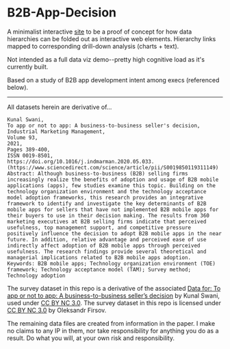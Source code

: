 # B2B-App-Decision

A minimalist interactive [site](https://oleksf.github.io/B2B-App-Decision/) to be a proof of concept for how data hierarchies can be folded out as interactive web elements. Hierarchy links mapped to corresponding drill-down analysis (charts + text).

Not intended as a full data viz demo--pretty high cognitive load as it's currently built.

Based on a study of B2B app development intent among execs (referenced below).

---

All datasets herein are derivative of...

```
Kunal Swani,
To app or not to app: A business-to-business seller's decision,
Industrial Marketing Management,
Volume 93,
2021,
Pages 389-400,
ISSN 0019-8501,
https://doi.org/10.1016/j.indmarman.2020.05.033.
(https://www.sciencedirect.com/science/article/pii/S0019850119311149)
Abstract: Although business-to-business (B2B) selling firms increasingly realize the benefits of adoption and usage of B2B mobile applications (apps), few studies examine this topic. Building on the technology organization environment and the technology acceptance model adoption frameworks, this research provides an integrative framework to identify and investigate the key determinants of B2B mobile apps for sellers that have not implemented B2B mobile apps for their buyers to use in their decision making. The results from 360 marketing executives at B2B selling firms indicate that perceived usefulness, top management support, and competitive pressure positively influence the decision to adopt B2B mobile apps in the near future. In addition, relative advantage and perceived ease of use indirectly affect adoption of B2B mobile apps through perceived usefulness. The research findings provide several theoretical and managerial implications related to B2B mobile apps adoption.
Keywords: B2B mobile apps; Technology organization environment (TOE) framework; Technology acceptance model (TAM); Survey method; Technology adoption
```

The survey dataset in this repo is a derivative of the associated [Data for: To app or not to app: A business-to-business seller’s decision](https://data.mendeley.com/datasets/ctbcxcmnfj/3) by Kunal Swani, used under [CC BY NC 3.0](https://creativecommons.org/licenses/by-nc/3.0/). The survey dataset in this repo is licensed under [CC BY NC 3.0](https://creativecommons.org/licenses/by-nc/3.0/) by Oleksandr Firsov.

The remaining data files are created from information in the paper. I make no claims to any IP in them, nor take responsibility for anything you do as a result. Do what you will, at your own risk and responsibility.
